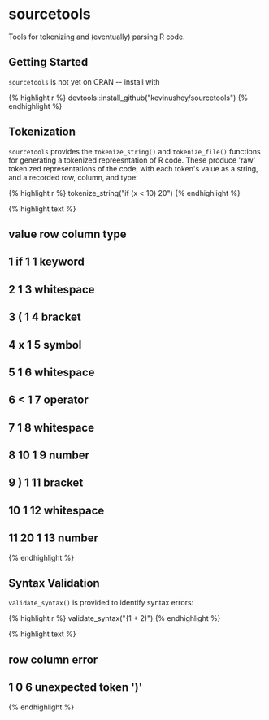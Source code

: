 

sourcetools
===========

Tools for tokenizing and (eventually) parsing R code.

## Getting Started

`sourcetools` is not yet on CRAN -- install with


{% highlight r %}
devtools::install_github("kevinushey/sourcetools")
{% endhighlight %}

## Tokenization

`sourcetools` provides the `tokenize_string()` and
`tokenize_file()` functions for generating a tokenized
repreesntation of R code. These produce 'raw' tokenized
representations of the code, with each token's value as a
string, and a recorded row, column, and type:


{% highlight r %}
tokenize_string("if (x < 10) 20")
{% endhighlight %}



{% highlight text %}
##    value row column       type
## 1     if   1      1    keyword
## 2          1      3 whitespace
## 3      (   1      4    bracket
## 4      x   1      5     symbol
## 5          1      6 whitespace
## 6      <   1      7   operator
## 7          1      8 whitespace
## 8     10   1      9     number
## 9      )   1     11    bracket
## 10         1     12 whitespace
## 11    20   1     13     number
{% endhighlight %}

## Syntax Validation

`validate_syntax()` is provided to identify syntax errors:


{% highlight r %}
validate_syntax("{1 + 2)")
{% endhighlight %}



{% highlight text %}
##   row column                error
## 1   0      6 unexpected token ')'
{% endhighlight %}
